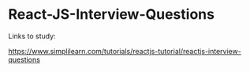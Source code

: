 # React-JS-Interview-Questions


Links to study:

https://www.simplilearn.com/tutorials/reactjs-tutorial/reactjs-interview-questions
